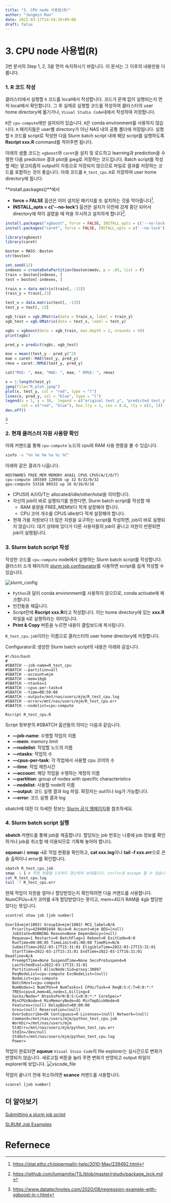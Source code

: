 ```yaml
---
title: "3. CPU node 사용법(R)"
author: "Jongmin Mun"
date: 2022-03-17T14:54:35+09:00
draft: false
---
```


# 3. CPU node 사용법(R)
2번 문서의 Step 1, 2, 3을 먼저 숙지하시기 바랍니다. 이 문서는 그 이후의 내용만을 다룹니다.

### 1. R 코드 작성
클러스터에서 실행할 `R` 코드를 local에서 작성합니다. 코드가 문제 없이 실행되는지 먼저 local에서 확인합니다. 그 후 실제로 실행할 코드를 작성하여 클러스터의 user home directory에 옮기거나, `Visual Studio Code`내에서 작성하여 저장합니다.

`R`은 `cpu-compute`에만 설치되어 있습니다. `R`은 conda environment를 사용하지 않습니다. `R` 패키지들은 user별 directory가 아닌 NAS 내의 공통 폴더에 저장됩니다. 실행할 `R` 코드를 script로 작성한 다음 Slurm batch script 내에 해당 script를 실행하도록 **Rscript xxx.R** command를 적어주면 됩니다.

아래의 샘플 코드는 `xgboost`와 `caret`을 설치 및 로드하고 learning과 prediction을 수행한 다음 prediction 결과 plot을 jpeg로 저장하는 코드입니다. Batch script를 작성할 때는 알고리즘의 output이 자동으로 저장되지 않으므로 파일로 결과를 저장하는 코드를 포함하는 것이 좋습니다. 아래 코드를 `R_test_cpu.R`로 저장하여 user home directory에 둡니다.

**install.packages()**에서
- **force = FALSE** 옵션은 이미 설치된 패키지를 또 설치하는 것을 막아줍니다[^fn4].
- **INSTALL_opts = c('--no-lock')** 옵션은 설치가 이전에 강제 중단 되어서 directory에 락이 걸렸을 때 락을 무시하고 설치하게 합니다[^fn5].

```R
install.packages("xgboost", force = FALSE, INSTALL_opts = c('--no-lock'))
install.packages("caret", force = FALSE, INSTALL_opts = c('--no-lock'))

library(xgboost)
library(caret)

boston = MASS::Boston
str(boston)

set.seed(12)
indexes = createDataPartition(boston$medv, p = .85, list = F)
train = boston[indexes, ]
test = boston[-indexes, ]

train_x = data.matrix(train[, -13])
train_y = train[,13]

test_x = data.matrix(test[, -13])
test_y = test[, 13]

xgb_train = xgb.DMatrix(data = train_x, label = train_y)
xgb_test = xgb.DMatrix(data = test_x, label = test_y)

xgbc = xgboost(data = xgb_train, max.depth = 2, nrounds = 50)
print(xgbc)

pred_y = predict(xgbc, xgb_test)

mse = mean((test_y - pred_y)^2)
mae = caret::MAE(test_y, pred_y)
rmse = caret::RMSE(test_y, pred_y)

cat("MSE: ", mse, "MAE: ", mae, " RMSE: ", rmse)

x = 1:length(test_y)
jpeg(file="R_plot.jpeg")
plot(x, test_y, col = "red", type = "l")
lines(x, pred_y, col = "blue", type = "l")
legend(x = 1, y = 38,  legend = c("original test_y", "predicted test_y"), 
       col = c("red", "blue"), box.lty = 1, cex = 0.8, lty = c(1, 1))
dev.off()
```
[^fn6]

### 2. 현재 클러스터 자원 사용량 확인
아래 커맨드를 통해 `cpu-compute` 노드의 cpu와 RAM 사용 현황을 볼 수 있습니다.
```bash
sinfo -o "%n %e %m %a %c %C"
```

아래와 같은 결과가 나옵니다.
```
HOSTNAMES FREE_MEM MEMORY AVAIL CPUS CPUS(A/I/O/T)
cpu-compute 105589 128916 up 32 0/32/0/32
gpu-compute 53318 80532 up 16 0/16/0/16
```
- CPUS의 A/I/O/T는 allocated/idle/other/total을 의미합니다. 
- 자신의 job이 바로 실행되기를 원한다면, Slurm batch script를 작성할 때 
  - RAM 용량을 FREE_MEM보다 적게 설정해야 합니다. 
  - CPU 코어 개수를 CPUS idle보다 적게 설정해야 합니다.
- 현재 가용 자원보다 더 많은 자원을 요구하는 script를 작성하면, job이 바로 실행되지 않습니다. 대기 상태에 있다가 다른 사용자들의 job이 끝나고 자원이 반환되면 job이 실행됩니다.


### 3. Slurm batch script 작성
작성한 코드를 `cpu-compute` node에서 실행하는 Slurm batch script를 작성합니다. 클러스터 소개 페이지의 [slurm job configurator](https://hpc.stat.yonsei.ac.kr/tools/job-configurator.html)를 사용하면 script를 쉽게 작성할 수 있습니다.
 

![slurm_config](/img/R_slurm_config.png)
- `Python`과 달리 conda environment를 사용하지 않으므로, conda activate에 체크합니다.
- 빈칸들을 채웁니다.
- Script란에 **Rscript xxx.R**라고 작성합니다. 이는 home directory에 있는 **xxx.R** 파일을 `R`로 실행하라는 의미입니다.
- **Print & Copy** 버튼을 누르면 내용이 클립보드에 복사됩니다. 

`R_test_cpu.job`이라는 이름으로 클러스터의 user home directory에 저장합니다.

Configurator로 생성한 Slurm batch script의 내용은 아래와 같습니다.
```
#!/bin/bash 
#
#SBATCH --job-name=R_test_cpu
#SBATCH --partition=all
#SBATCH --account=mjm
#SBATCH --mem=16gb
#SBATCH --ntasks=1
#SBATCH --cpus-per-task=4
#SBATCH --time=00:50:00
#SBATCH --output=/mnt/nas/users/mjm/R_test_cpu.log
#SBATCH --error=/mnt/nas/users/mjm/R_test_cpu.err
#SBATCH --nodelist=cpu-compute

Rscript R_test_cpu.R
```
Script 윗부분의 #SBATCH 옵션들의 의미는 다음과 같습니다.
- **—job-name**: 수행할 작업의 이름
- **—mem**: memory limit
- **—nodelist**: 작업할 노드의 이름
- **—ntasks**: 작업의 수
- **—cpus-per-task**: 각 작업에서 사용할 cpu 코어의 수
- **—time**: 작업 제한시간
- **—accoun**t: 해당 작업을 수행하는 계정의 이름
- **—partition**: group of nodes with specific characteristics
- **--nodelist**: 사용할 node의 이름
- **—output**: 코드 실행 결과 log 파일. 확장자는 out이나 log가 가능합니다.
- **—error**: 코드 실행 결과 log
  
sbatch에 대한 더 자세한 정보는 [Slurm 공식 웹페이지](https://slurm.schedmd.com/sbatch.html)를 참조하세요.

### 4. Slurm batch script 실행
**sbatch** 커맨드를 통해 job을 제출합니다. 할당되는 job 번호는 나중에 job 정보를 확인하거나 job을 취소할 때 이용되므로 기록해 놓아야 합니다.

**squeue**나 **smap -i**로 작업 현황을 확인하고, **cat xxx.log**이나 **tail -f xxx.err**으로 콘솔 출력이나 error를 확인합니다.

```bash
sbatch R_test_cpu.job
smap -i 1 # 작업 현황을 1초마다 갱신하여 보여줍니다. ctrl+c로 escape 할 수 있습니다.
cat R_test_cpu.log
tail -f R_test_cpu.err
```

현재 작업이 자원을 얼마나 할당받았는지 확인하려면 다음 커맨드를 사용합니다. NumCPUs=4가 코어를 4개 할당받았다는 뜻이고, mem=4G가 RAM을 4gb 할당받았다는 뜻입니다.

```bash
scontrol show job [job number]
```

```text
UserId=mjm(1003) GroupId=mjm(1003) MCS_label=N/A
   Priority=4294901694 Nice=0 Account=mjm QOS=(null)
   JobState=RUNNING Reason=None Dependency=(null)
   Requeue=1 Restarts=0 BatchFlag=1 Reboot=0 ExitCode=0:0
   RunTime=00:00:05 TimeLimit=01:00:00 TimeMin=N/A
   SubmitTime=2022-03-17T15:31:01 EligibleTime=2022-03-17T15:31:01
   StartTime=2022-03-17T15:31:01 EndTime=2022-03-17T16:31:01 Deadline=N/A
   PreemptTime=None SuspendTime=None SecsPreSuspend=0
   LastSchedEval=2022-03-17T15:31:01
   Partition=all AllocNode:Sid=proxy:30897
   ReqNodeList=cpu-compute ExcNodeList=(null)
   NodeList=cpu-compute
   BatchHost=cpu-compute
   NumNodes=1 NumCPUs=4 NumTasks=1 CPUs/Task=4 ReqB:S:C:T=0:0:*:*
   TRES=cpu=4,mem=4G,node=1,billing=4
   Socks/Node=* NtasksPerN:B:S:C=0:0:*:* CoreSpec=*
   MinCPUsNode=4 MinMemoryNode=4G MinTmpDiskNode=0
   Features=(null) DelayBoot=00:00:00
   Gres=(null) Reservation=(null)
   OverSubscribe=OK Contiguous=0 Licenses=(null) Network=(null)
   Command=/mnt/nas/users/mjm/python_test_cpu.job
   WorkDir=/mnt/nas/users/mjm
   StdErr=/mnt/nas/users/mjm/python_test_cpu.err
   StdIn=/dev/null
   StdOut=/mnt/nas/users/mjm/python_test_cpu.log
   Power=
```
작업이 완료되면 **squeue** `Visual Stuio Code`의 file explorer는 실시간으로 변화가 반영되지 않습니다. 새로고침 버튼을 눌러 주면 변화가 반영되고 output 파일이 explorer에 보입니다.
![vscode_file](https://github.com/Yonsei-Stats-and-Data-Science/chili-pepper-homepage/blob/main/assets/vscode_file.png?raw=true)

작업이 끝나기 전에 취소하려면 **scance** 커맨드를 사용합니다.
```bash
scancel [job number]
```
## 더 알아보기

[Submitting a slurm job script](https://ubccr.freshdesk.com/support/solutions/articles/5000688140-submitting-a-slurm-job-script)

[SLRUM Job Examples](https://doc.zih.tu-dresden.de/jobs_and_resources/slurm_examples/)


# Refernece
[^fn1]: https://docs.conda.io/projects/conda/en/latest/release-notes.html
[^fn2]: https://github.com/conda/conda/issues/9399
[^fn3]: https://jstar0525.tistory.com/14
[^fn4]: https://stat.ethz.ch/pipermail/r-help/2010-May/239492.html
[^fn5]: https://github.com/lumiamitie/TIL/blob/master/rstudy/package_lock.md
[^fn6]: https://www.datatechnotes.com/2020/08/regression-example-with-xgboost-in-r.html
